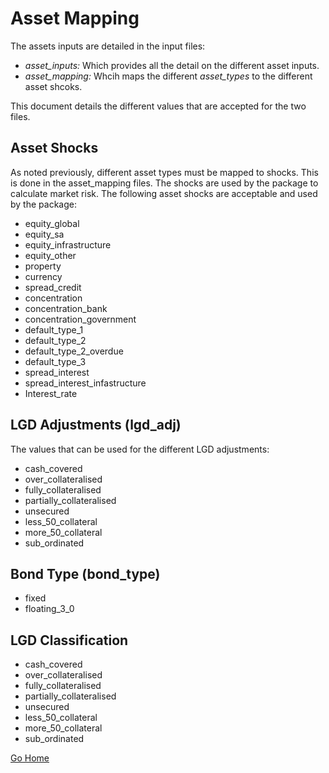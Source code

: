 # Asset Mapping
The assets inputs are detailed in the input files:

* *asset_inputs:* Which provides all the detail on the different asset inputs.
* *asset_mapping:* Whcih maps the different *asset_types* to the different asset shcoks.

This document details the different values that are accepted for the two files.

## Asset Shocks 
As noted previously, different asset types must be mapped to shocks. This is done in the asset_mapping files. The shocks are used by the package to calculate market risk. The following asset shocks are acceptable and used by the package:

* equity_global
* equity_sa
* equity_infrastructure
* equity_other
* property
* currency
* spread_credit
* concentration
* concentration_bank
* concentration_government
* default_type_1
* default_type_2
* default_type_2_overdue
* default_type_3
* spread_interest
* spread_interest_infastructure
* Interest_rate

## LGD Adjustments (lgd_adj)
The values that can be used for the different LGD adjustments:
* cash_covered
* over_collateralised
* fully_collateralised
* partially_collateralised
* unsecured
* less_50_collateral
* more_50_collateral
* sub_ordinated

## Bond Type (bond_type)
* fixed
* floating_3_0

## LGD Classification 
* cash_covered
* over_collateralised
* fully_collateralised
* partially_collateralised
* unsecured
* less_50_collateral
* more_50_collateral
* sub_ordinated


[Go Home](https://bitbucket.org/omi-it/samplicity/src/main/documentation/main.md)
